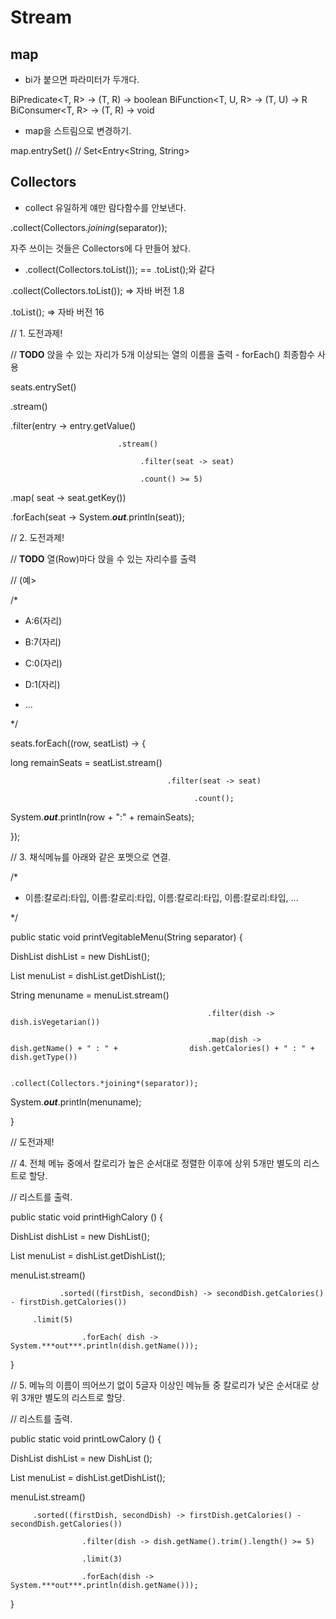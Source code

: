 # Stream

## map

- bi가 붙으면 파라미터가 두개다.

BiPredicate<T, R> -> (T, R) -> boolean
BiFunction<T, U, R> -> (T, U) -> R
BiConsumer<T, R> -> (T, R) -> void

- map을 스트림으로 변경하기.

map.entrySet()   // Set<Entry<String, String>

## Collectors

- collect 유일하게 얘만 람다함수를 안보낸다.

.collect(Collectors.*joining*(separator)); 

자주 쓰이는 것들은 Collectors에 다 만들어 놨다.

- .collect(Collectors.toList()); == .toList();와 같다

.collect(Collectors.toList()); ⇒ 자바 버전 1.8

.toList(); ⇒ 자바 버전 16

// 1. 도전과제!

// **TODO** 앉을 수 있는 자리가 5개 이상되는 열의 이름을 출력 - forEach() 최종함수 사용

seats.entrySet()

  .stream()

  .filter(entry -> entry.getValue()

                            .stream()

                                 .filter(seat -> seat)

                                 .count() >= 5)

  .map( seat -> seat.getKey())

  .forEach(seat -> System.***out***.println(seat));

// 2. 도전과제!

// **TODO** 열(Row)마다 앉을 수 있는 자리수를 출력

// (예>

/*

* A:6(자리)

* B:7(자리)

* C:0(자리)

* D:1(자리)

* ...

*/

seats.forEach((row, seatList) -> {

long remainSeats = seatList.stream()

                                       .filter(seat -> seat)

                                             .count();

System.***out***.println(row + ":" + remainSeats);

});

// 3. 채식메뉴를 아래와 같은 포멧으로 연결.

/*

* 이름:칼로리:타입, 이름:칼로리:타입, 이름:칼로리:타입, 이름:칼로리:타입, ...

*/

public static void printVegitableMenu(String separator) {

DishList dishList = new DishList();

List<Dish> menuList = dishList.getDishList();

String menuname = menuList.stream()

                                                .filter(dish -> dish.isVegetarian())

                                                .map(dish -> dish.getName() + " : " +                dish.getCalories() + " : " + dish.getType())

                                                      .collect(Collectors.*joining*(separator));

System.***out***.println(menuname);

}

// 도전과제!

// 4. 전체 메뉴 중에서 칼로리가 높은 순서대로 정렬한 이후에 상위 5개만 별도의 리스트로 할당.

//    리스트를 출력.

public static void printHighCalory () {

DishList dishList = new DishList();

List<Dish> menuList = dishList.getDishList();

menuList.stream()

               .sorted((firstDish, secondDish) -> secondDish.getCalories() - firstDish.getCalories())

         .limit(5)

                    .forEach( dish -> System.***out***.println(dish.getName()));

}

// 5. 메뉴의 이름이 띄어쓰기 없이 5글자 이상인 메뉴들 중 칼로리가 낮은 순서대로 상위 3개만 별도의 리스트로 할당.

//    리스트를 출력.

public static void printLowCalory () {

DishList dishList = new DishList ();

List<Dish> menuList = dishList.getDishList();

menuList.stream()

         .sorted((firstDish, secondDish) -> firstDish.getCalories() - secondDish.getCalories())

                    .filter(dish -> dish.getName().trim().length() >= 5)

                    .limit(3)

                    .forEach(dish -> System.***out***.println(dish.getName()));

}
